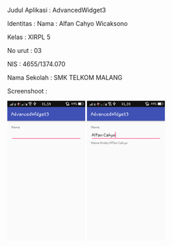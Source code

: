 
Judul Aplikasi : AdvancedWidget3

Identitas : Nama : Alfan Cahyo Wicaksono

Kelas : XIRPL 5

No urut : 03

NIS : 4655/1374.070

Nama Sekolah : SMK TELKOM MALANG

Screenshoot : 

![satu (1).png](https://raw.githubusercontent.com/Alfan11/AdvancedWidget3/master/satu%20(1).png)
![satu (2).png](https://github.com/Alfan11/AdvancedWidget3/blob/master/satu%20(2).png)
